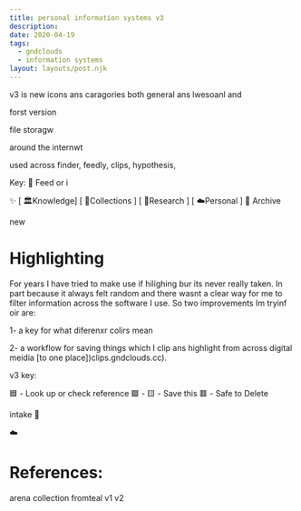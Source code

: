 ```yaml
---
title: personal information systems v3
description:
date: 2020-04-19
tags:
  - gndclouds
  - information systems
layout: layouts/post.njk
---
```


 

v3 is new icons ans caragories both general ans lwesoanl and 




forst version 


file storagw

around the internwt 

used across finder, feedly, clips, hypothesis, 

Key: 
📡 Feed or i

✨
[ 🏛Knowledge]
[ 💎Collections ]
[ 🔬Research ]
[ ☁️Personal ]
💾 Archive



new

# Highlighting
For years I have tried to make use if hilighing bur its never really taken. In part because it always felt random and there wasnt a clear way for me to filter information across the software I use. So two improvements Im tryinf oir are:

1- a key for what diferenxr colirs mean 

2- a workflow for saving things which I clip ans highlight from across digital meidia [to one place])clips.gndclouds.cc).

v3 key:

🟦 - Look up or check reference 
🟩 - 
🟨 - Save this
🟥 - Safe to Delete



intake 
📡

☁️ 







# References:

arena collection fromteal 
v1 
v2 

